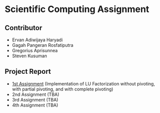 # Scientific Computing Assignment

## Contributor

- Ervan Adiwijaya Haryadi
- Gagah Pangeran Rosfatiputra
- Gregorius Aprisunnea
- Steven Kusuman

## Project Report

- [1st Assignment](/assignment-1) (Implementation of LU Factorization
  without pivoting, with partial pivoting, and with complete pivoting)
- 2nd Assignment (TBA)
- 3rd Assignment (TBA)
- 4th Assignment (TBA)